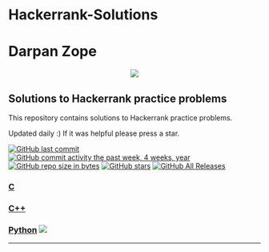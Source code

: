 # Hackerrank-Solutions

# Darpan Zope

<p align="center"><a href="https://www.hackerrank.com/darpanzope"><img src="https://i0.wp.com/gradsingames.com/wp-content/uploads/2016/05/856771_668224053197841_1943699009_o.png" ></a></p>


## Solutions to Hackerrank practice problems
This repository contains solutions to Hackerrank practice problems.

Updated daily :) If it was helpful please press a star.

[![GitHub last commit](https://img.shields.io/github/last-commit/darpanzope/Hackerrank-Solutions.svg)](https://github.com/darpanzope/Hackerrank-Solutions) 
[![GitHub commit activity the past week, 4 weeks, year](https://img.shields.io/github/commit-activity/y/darpanzope/Hackerrank-Solutions.svg)](https://github.com/darpanzope/Hackerrank-Solutions)
[![GitHub repo size in bytes](https://img.shields.io/github/repo-size/darpanzope/Hackerrank-Solutions.svg)](https://github.com/darpanzope/Hackerrank-Solutions) 
[![GitHub stars](https://img.shields.io/github/stars/darpanzope/Hackerrank-Solutions.svg)](https://github.com/darpanzope/Hackerrank-Solutions)
[![GitHub All Releases](https://img.shields.io/github/downloads/darpanzope/Hackerrank-Solutions/total.svg)](https://github.com/darpanzope/Hackerrank-Solutions)

### [C](https://github.com/darpanzope/Hackerrank-Solutions/tree/master/c)
### [C++](https://github.com/darpanzope/Hackerrank-Solutions/tree/master/cpp)
### [Python](https://github.com/darpanzope/Hackerrank-Solutions/tree/master/Python) <img src="https://img.icons8.com/color/24/000000/python.png">


<hr>
